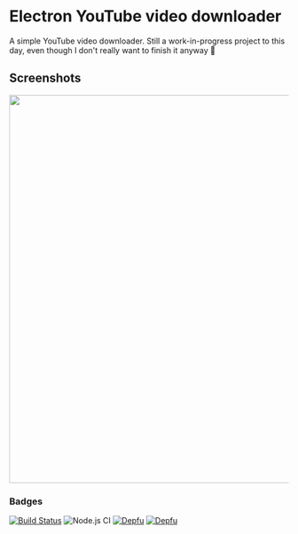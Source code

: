 # Electron YouTube video downloader
A simple YouTube video downloader. Still a work-in-progress project to this day, even though I don't really want to finish it anyway 🤷

## Screenshots
<img src="https://www.mazz.fun/assets/yt-dl.png" width="700px" />

### Badges 
[![Build Status](https://travis-ci.com/mazzlabs/Electron-YouTube-Downloader.svg?token=Cr4qTHeGpqFut83csnvB&branch=master)](https://travis-ci.com/mazzlabs/Electron-YouTube-Downloader)
![Node.js CI](https://github.com/Ma15fo43/Electron-YouTube-Downloader/workflows/Node.js%20CI/badge.svg)
[![Depfu](https://badges.depfu.com/badges/dc190be134fe4e94bcebca9c492ae679/status.svg)](https://depfu.com)
[![Depfu](https://badges.depfu.com/badges/dc190be134fe4e94bcebca9c492ae679/overview.svg)](https://depfu.com/github/mazzlabs/Electron-YouTube-Downloader?project_id=17264)
